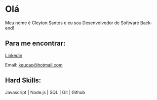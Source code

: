# Olá

Meu nome é Cleyton Santos e eu sou Desenvolvedor de Software Back-end!

## Para me encontrar:
[Linkedin](https://www.linkedin.com/in/cleyton-barbosa-ab20b7126/)

Email: keucao@hotmail.com

## Hard Skills:
Javascript | Node.js | SQL | Git | Github
